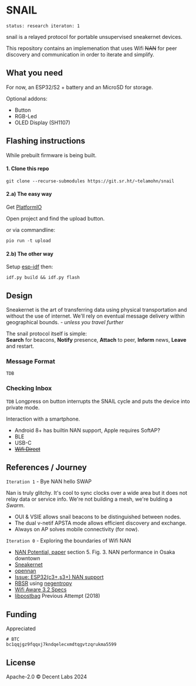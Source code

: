 # SNAIL
`status: research iteraton: 1`

snail is a relayed protocol for portable unsupervised sneakernet devices.

This repository contains an implemenation that uses Wifi ~~NAN~~ for peer discovery and communication
in order to iterate and simplify.

## What you need
For now, an ESP32/S2 + battery and an MicroSD for storage.

Optional addons:
 - Button
 - RGB-Led
 - OLED Display (SH1107)

<!--
## Releases

> Don't ask, just flash!

[M5 Atom Lite]() [Firmware]()
[M5 Stack]() [Firmware]()
[Wemos + SH1106LCD]() [Firmware]()
-->

## Flashing instructions

While prebuilt firmware is being built.


#### 1. Clone this repo

```
git clone --recurse-submodules https://git.sr.ht/~telamohn/snail
```

#### 2.a) The easy way

Get [PlatformIO](https://platformio.org/platformio-ide)

Open project and find the upload button.

or via commandline:

```
pio run -t upload
```

#### 2.b) The other way

Setup [esp-idf](https://github.com/espressif/esp-idf#developing-with-esp-idf) then:

```
idf.py build && idf.py flash
```

## Design
Sneakernet is the art of transferring data using physical transportation and without the use of internet.
We'll rely on eventual message delivery within geographical bounds. _- unless you travel further_

The snail protocol itself is simple:  
**Search** for beacons, **Notify** presence, **Attach** to peer, **Inform** news, **Leave** and restart.


### Message Format
`TDB`

### Checking Inbox
`TDB`
Longpress on button interrupts the SNAIL cycle and puts the device into private mode.

Interaction with a smartphone.
- Android 8+ has builtin NAN support, Apple requires SoftAP?
- BLE
- USB-C
- ~~[Wifi Direct](https://github.com/espressif/esp-idf/issues/6522#issuecomment-1878635833)~~

## References / Journey

`Iteration 1` - Bye NAN hello SWAP

Nan is truly glitchy. It's cool to sync clocks over a wide area but
it does not relay data or service info.
We're not building a mesh, we're bulding a _Swarm_.

- OUI & VSIE allows snail beacons to be distinguished between nodes.
- The dual v-netif APSTA mode allows efficient discovery and exchange.
- Always on AP solves mobile connectivity (for now).


`Iteration 0` - Exploring the boundaries of Wifi NAN

- [NAN Potential, paper](https://core.ac.uk/download/pdf/41826471.pdf) section 5. Fig. 3. NAN performance in Osaka downtown
- [Sneakernet](https://en.wikipedia.org/wiki/Sneakernet)
- [opennan](https://github.com/seemoo-lab/opennan)
- [Issue: ESP32(c3+,s3+) NAN support](https://github.com/espressif/esp-idf/issues/12987)
- [RBSR](https://github.com/AljoschaMeyer/master_thesis/blob/main/main.pdf) using [negentropy](https://github.com/hoytech/negentropy)
- [Wifi Aware 3.2 Specs](https://device.report/m/980bcb4db0863da46c502ee7c16a63f7606467778fe73fac7ffabcd3cfa5d207.pdf)
- [libpostbag](https://git.sr.ht/~telamohn/libpostbag) Previous Attempt (2018)
 <!-- [The Original Experiment, 1969](https://snap.stanford.edu/class/cs224w-readings/travers69smallworld.pdf) -->

## Funding

Appreciated

```
# BTC
bc1qqjgz9fqqxj7kndqelecxmdtqgvtzqrukma5599
```

## License

Apache-2.0 © Decent Labs 2024
